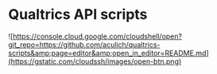 # Qualtrics API scripts

![https://console.cloud.google.com/cloudshell/open?git_repo=https://github.com/aculich/qualtrics-scripts&amp;page=editor&amp;open_in_editor=README.md](https://gstatic.com/cloudssh/images/open-btn.png)
